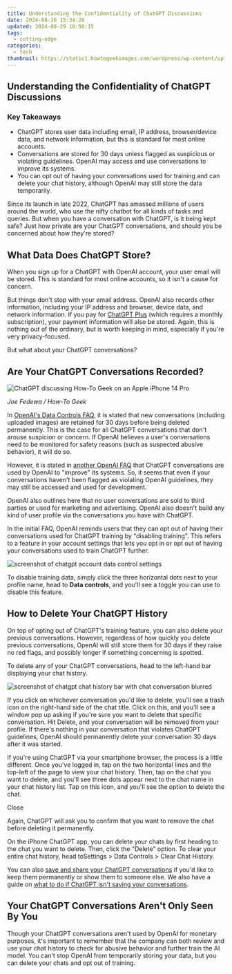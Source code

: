 ```yaml
---
title: Understanding the Confidentiality of ChatGPT Discussions
date: 2024-08-26 15:34:20
updated: 2024-08-29 10:58:15
tags:
  - cutting-edge
categories:
  - tech
thumbnail: https://static1.howtogeekimages.com/wordpress/wp-content/uploads/2023/02/52676804791_b4d34512c5_k.jpg
---
```


## Understanding the Confidentiality of ChatGPT Discussions

### Key Takeaways

* ChatGPT stores user data including email, IP address, browser/device data, and network information, but this is standard for most online accounts.
* Conversations are stored for 30 days unless flagged as suspicious or violating guidelines. OpenAI may access and use conversations to improve its systems.
* You can opt out of having your conversations used for training and can delete your chat history, although OpenAI may still store the data temporarily.

 Since its launch in late 2022, ChatGPT has amassed millions of users around the world, who use the nifty chatbot for all kinds of tasks and queries. But when you have a conversation with ChatGPT, is it being kept safe? Just how private are your ChatGPT conversations, and should you be concerned about how they're stored?

##  What Data Does ChatGPT Store?

 When you sign up for a ChatGPT with OpenAI account, your user email will be stored. This is standard for most online accounts, so it isn't a cause for concern.

 But things don't stop with your email address. OpenAI also records other information, including your IP address and browser, device data, and network information. If you pay for [ChatGPT Plus](https://android-location.techidaily.com/in-2024-3-effective-methods-to-fake-gps-location-on-android-for-your-vivo-y78t-drfone-by-drfone-virtual/) (which requires a monthly subscription), your payment information will also be stored. Again, this is nothing out of the ordinary, but is worth keeping in mind, especially if you're very privacy-focused.

 But what about your ChatGPT conversations?

##  Are Your ChatGPT Conversations Recorded?

![ChatGPT discussing How-To Geek on an Apple iPhone 14 Pro](https://static1.howtogeekimages.com/wordpress/wp-content/uploads/2023/06/52676804791_fcd8052a37_o.jpg) 

_Joe Fedewa / How-To Geek_

 In [OpenAI's Data Controls FAQ](http://help.openai.com/en/articles/7730893-data-controls-faq), it is stated that new conversations (including uploaded images) are retained for 30 days before being deleted permanently. This is the case for all ChatGPT conversations that don't arouse suspicion or concern. If OpenAI believes a user's conversations need to be monitored for safety reasons (such as suspected abusive behavior), it will do so.

 However, it is stated in [another OpenAI FAQ](https://help.openai.com/en/articles/6783457-what-is-chatgpt) that ChatGPT conversations are used by OpenAI to "improve" its systems. So, it seems that even if your conversations haven't been flagged as violating OpenAI guidelines, they may still be accessed and used for development.

 OpenAI also outlines here that no user conversations are sold to third parties or used for marketing and advertising. OpenAI also doesn't build any kind of user profile via the conversations you have with ChatGPT.

 In the initial FAQ, OpenAI reminds users that they can opt out of having their conversations used for ChatGPT training by "disabling training". This refers to a feature in your account settings that lets you opt in or opt out of having your conversations used to train ChatGPT further.

![screenshot of chatgpt account data control settings](https://static1.howtogeekimages.com/wordpress/wp-content/uploads/2023/11/data-chatgpt-settings-1.jpg) 

 To disable training data, simply click the three horizontal dots next to your profile name, head to **Data controls**, and you'll see a toggle you can use to disable this feature.

##  How to Delete Your ChatGPT History

 On top of opting out of ChatGPT's training feature, you can also delete your previous conversations. However, regardless of how quickly you delete previous conversations, OpenAI will still store them for 30 days if they raise no red flags, and possibly longer if something concerning is spotted.

 To delete any of your ChatGPT conversations, head to the left-hand bar displaying your chat history.

![screenshot of chatgpt chat history bar with chat conversation blurred](https://static1.howtogeekimages.com/wordpress/wp-content/uploads/2023/11/gpt-delete-history.jpg) 

 If you click on whichever conversation you'd like to delete, you'll see a trash icon on the right-hand side of the chat title. Click on this, and you'll see a window pop up asking if you're sure you want to delete that specific conversation. Hit Delete, and your conversation will be removed from your profile. If there's nothing in your conversation that violates ChatGPT guidelines, OpenAI should permanently delete your conversation 30 days after it was started.

 If you're using ChatGPT via your smartphone browser, the process is a little different. Once you've logged in, tap on the two horizontal lines and the top-left of the page to view your chat history. Then, tap on the chat you want to delete, and you'll see three dots appear next to the chat name in your chat history list. Tap on this icon, and you'll see the option to delete the chat.

Close 

 Again, ChatGPT will ask you to confirm that you want to remove the chat before deleting it permanently.

 On the iPhone ChatGPT app, you can delete your chats by first heading to the chat you want to delete. Then, click the "Delete" option. To clear your entire chat history, head toSettings > Data Controls > Clear Chat History.

 You can also [save and share your ChatGPT conversations](https://some-guidance.techidaily.com/new-the-ultimate-clock-companion-for-wedding-planners-and-couples/) if you'd like to keep them permanently or show them to someone else. We also have a guide on [what to do if ChatGPT isn't saving your conversations](https://instagram-video-files.techidaily.com/in-2024-mastering-instagram-incorporating-music-in-videos-and-stories/).

##  Your ChatGPT Conversations Aren't Only Seen By You

 Though your ChatGPT conversations aren't used by OpenAI for monetary purposes, it's important to remember that the company can both review and use your chat history to check for abusive behavior and further train the AI model. You can't stop OpenAI from temporarily storing your data, but you can delete your chats and opt out of training.

<ins class="adsbygoogle"
     style="display:block"
     data-ad-format="autorelaxed"
     data-ad-client="ca-pub-7571918770474297"
     data-ad-slot="1223367746"></ins>



<ins class="adsbygoogle"
     style="display:block"
     data-ad-client="ca-pub-7571918770474297"
     data-ad-slot="8358498916"
     data-ad-format="auto"
     data-full-width-responsive="true"></ins>
